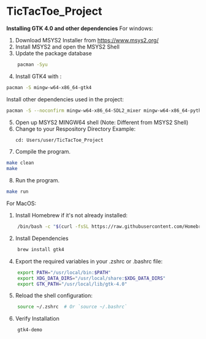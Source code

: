 # TicTacToe_Project

**Installing GTK 4.0 and other dependencies**
For windows:
1. Download MSYS2 Installer from https://www.msys2.org/
2. Install MSYS2 and open the MSYS2 Shell
3. Update the package database
```bash
    pacman -Syu
```
4. Install GTK4 with :
```bash 
pacman -S mingw-w64-x86_64-gtk4
```
Install other dependencies used in the project:
```bash 
pacman -S --noconfirm mingw-w64-x86_64-SDL2_mixer mingw-w64-x86_64-python mingw-w64-x86_64-python-scikit-learn mingw-w64-x86_64-python-matplotlib
```

5. Open up MSYS2 MINGW64 shell (Note: Different from MSYS2 Shell)
6. Change to your Respository Directory 
   Example:
   ```bash
   cd: Users/user/TicTacToe_Project
   ```
7. Compile the program.
```bash
make clean
make
```

8. Run the program.
```bash
make run
```

For MacOS:
1. Install Homebrew if it's not already installed:
```bash
    /bin/bash -c "$(curl -fsSL https://raw.githubusercontent.com/Homebrew/install/HEAD/install.sh)"
```
2.  Install Dependencies
```bash
    brew install gtk4
``` 
4. Export the required variables in your .zshrc or .bashrc file:
```bash
    export PATH="/usr/local/bin:$PATH"
    export XDG_DATA_DIRS="/usr/local/share:$XDG_DATA_DIRS"
    export GTK_PATH="/usr/local/lib/gtk-4.0"
```
5. Reload the shell configuration:
```bash
    source ~/.zshrc  # Or `source ~/.bashrc`
```
6. Verify Installation
```bash
    gtk4-demo
```
